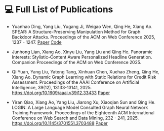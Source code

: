 
# 💻 Full List of Publications


- Yuanhao Ding, Yang Liu, Yugang Ji, Weigao Wen, Qing He, Xiang Ao. SPEAR: A Structure-Preserving Manipulation Method for Graph Backdoor Attacks. Proceedings of the ACM on Web Conference 2025, 1237 - 1247. [Paper](https://dl.acm.org/doi/abs/10.1145/3696410.3714665) [Code](https://github.com/yhDing/SPEAR)

- Junhong Lian, Xiang Ao, Xinyu Liu, Yang Liu and Qing He. Panoramic Interests: Stylistic-Content Aware Personalized Headline Generation. Companion Proceedings of the ACM on Web Conference 2025. 

- Qi Yuan, Yang Liu, Yateng Tang, Xinhuan Chen, Xuehao Zheng, Qing He, Xiang Ao. Dynamic Graph Learning with Static Relations for Credit Risk Assessment. Proceedings of the AAAI Conference on Artificial Intelligence, 39(12), 13133-13141, 2025. https://doi.org/10.1609/aaai.v39i12.33433 [Paper](https://ojs.aaai.org/index.php/AAAI/article/view/33433)

- Yiran Qiao, Xiang Ao, Yang Liu, Jiarong Xu, Xiaoqian Sun and Qing He. LOGIN: A Large Language Model Consulted Graph Neural Network Training Framework. Proceedings of the Eighteenth ACM International Conference on Web Search and Data Mining, 232 - 241, 2025. https://doi.org/10.1145/3701551.3703488 [Paper](https://dl.acm.org/doi/abs/10.1145/3701551.3703488)
